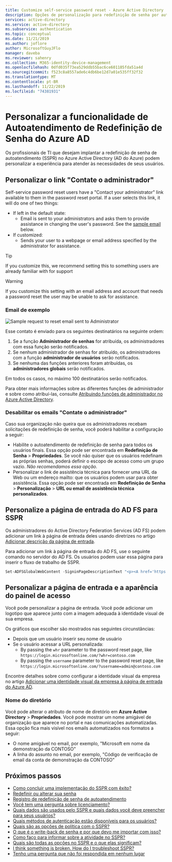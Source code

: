 ```yaml
---
title: Customize self-service password reset - Azure Active Directory
description: Opções de personalização para redefinição de senha por autoatendimento do Azure AD
services: active-directory
ms.service: active-directory
ms.subservice: authentication
ms.topic: conceptual
ms.date: 11/21/2019
ms.author: joflore
author: MicrosoftGuyJFlo
manager: daveba
ms.reviewer: sahenry
ms.collection: M365-identity-device-management
ms.openlocfilehash: 0dfd035f73ea529ddb55bac6ce601185fda51a4d
ms.sourcegitcommit: f523c8a8557ade6c4db6be12d7a01e535ff32f32
ms.translationtype: MT
ms.contentlocale: pt-BR
ms.lasthandoff: 11/22/2019
ms.locfileid: "74381931"
---
```

# <a name="customize-the-azure-ad-functionality-for-self-service-password-reset"></a>Personalizar a funcionalidade de Autoatendimento de Redefinição de Senha do Azure AD

Os profissionais de TI que desejam implantar a redefinição de senha de autoatendimento (SSPR) no Azure Active Directory (AD do Azure) podem personalizar a experiência para atender às necessidades de seus usuários.

## <a name="customize-the-contact-your-administrator-link"></a>Personalizar o link "Contate o administrador"

Self-service password reset users have a "Contact your administrator" link available to them in the password reset portal. If a user selects this link, it will do one of two things:

* If left in the default state:
   * Email is sent to your administrators and asks them to provide assistance in changing the user's password. See the [sample email](#sample-email) below.
* If customized:
   * Sends your user to a webpage or email address specified by the administrator for assistance.

> [!TIP]
> If you customize this, we recommend setting this to something users are already familiar with for support

> [!WARNING]
> If you customize this setting with an email address and account that needs a password reset the user may be unable to ask for assistance.

### <a name="sample-email"></a>Email de exemplo

![Sample request to reset email sent to Administrator][Contact]

Esse contato é enviado para os seguintes destinatários na seguinte ordem:

1. Se a função **Administrador de senhas** for atribuída, os administradores com essa função serão notificados.
2. Se nenhum administrador de senhas for atribuído, os administradores com a função **administrador de usuários** serão notificados.
3. Se nenhuma das funções anteriores foram atribuídas, os **administradores globais** serão notificados.

Em todos os casos, no máximo 100 destinatários serão notificados.

Para obter mais informações sobre as diferentes funções de administrador e sobre como atribuí-las, consulte [Atribuindo funções de administrador no Azure Active Directory](../users-groups-roles/directory-assign-admin-roles.md).

### <a name="disable-contact-your-administrator-emails"></a>Desabilitar os emails "Contate o administrador"

Caso sua organização não queira que os administradores recebam solicitações de redefinição de senha, você poderá habilitar a configuração a seguir:

* Habilite o autoatendimento de redefinição de senha para todos os usuários finais. Essa opção pode ser encontrada em **Redefinição de Senha** > **Propriedades**. Se você não quiser que os usuários redefinam as próprias senhas, poderá definir o escopo de acesso como um grupo vazio. *Não recomendamos essa opção.*
* Personalizar o link de assistência técnica para fornecer uma URL da Web ou um endereço mailto: que os usuários podem usar para obter assistência. Essa opção pode ser encontrada em **Redefinição de Senha** > **Personalização** > **URL ou email de assistência técnica personalizados**.

## <a name="customize-the-ad-fs-sign-in-page-for-sspr"></a>Personalize a página de entrada do AD FS para SSPR

Os administradores do Active Directory Federation Services (AD FS) podem adicionar um link à página de entrada deles usando diretrizes no artigo [Adicionar descrição da página de entrada](https://docs.microsoft.com/windows-server/identity/ad-fs/operations/add-sign-in-page-description).

Para adicionar um link à página de entrada do AD FS, use o seguinte comando no servidor do AD FS. Os usuários podem usar essa página para inserir o fluxo de trabalho de SSPR.

``` powershell
Set-ADFSGlobalWebContent -SigninPageDescriptionText "<p><A href='https://passwordreset.microsoftonline.com' target='_blank'>Can’t access your account?</A></p>"
```

## <a name="customize-the-sign-in-page-and-access-panel-look-and-feel"></a>Personalizar a página de entrada e a aparência do painel de acesso

Você pode personalizar a página de entrada. Você pode adicionar um logotipo que aparece junto com a imagem adequada à identidade visual de sua empresa.

Os gráficos que escolher são mostrados nas seguintes circunstâncias:

* Depois que um usuário inserir seu nome de usuário
* Se o usuário acessar a URL personalizada:
   * By passing the `whr` parameter to the password reset page, like `https://login.microsoftonline.com/?whr=contoso.com`
   * By passing the `username` parameter to the password reset page, like `https://login.microsoftonline.com/?username=admin@contoso.com`

Encontre detalhes sobre como configurar a identidade visual da empresa no artigo [Adicionar uma identidade visual da empresa à página de entrada do Azure AD](../fundamentals/customize-branding.md).

### <a name="directory-name"></a>Nome do diretório

Você pode alterar o atributo de nome de diretório em **Azure Active Directory** > **Propriedades**. Você pode mostrar um nome amigável de organização que aparece no portal e nas comunicações automatizadas. Essa opção fica mais visível nos emails automatizados nos formatos a seguir:

* O nome amigável no email, por exemplo, "Microsoft em nome da demonstração da CONTOSO"
* A linha do assunto no email, por exemplo, "Código de verificação de email da conta de demonstração da CONTOSO"

## <a name="next-steps"></a>Próximos passos

* [Como concluir uma implementação do SSPR com êxito?](howto-sspr-deployment.md)
* [Redefinir ou alterar sua senha](../user-help/active-directory-passwords-update-your-own-password.md)
* [Registro de redefinição de senha de autoatendimento](../user-help/active-directory-passwords-reset-register.md)
* [Você tem uma pergunta sobre licenciamento?](concept-sspr-licensing.md)
* [Quais dados são usados pelo SSPR e quais dados você deve preencher para seus usuários?](howto-sspr-authenticationdata.md)
* [Quais métodos de autenticação estão disponíveis para os usuários?](concept-sspr-howitworks.md#authentication-methods)
* [Quais são as opções de política com o SSPR?](concept-sspr-policy.md)
* [O que é o write-back de senha e por que devo me importar com isso?](howto-sspr-writeback.md)
* [Como faço para informar sobre a atividade no SSPR?](howto-sspr-reporting.md)
* [Quais são todas as opções no SSPR e o que elas significam?](concept-sspr-howitworks.md)
* [I think something is broken. How do I troubleshoot SSPR?](active-directory-passwords-troubleshoot.md)
* [Tenho uma pergunta que não foi respondida em nenhum lugar](active-directory-passwords-faq.md)

[Contact]: ./media/concept-sspr-customization/sspr-contact-admin.png "Contact your administrator for help with resetting your password email example"

